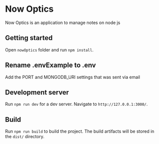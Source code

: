 # Now Optics
Now Optics is an application to manage notes on node js

## Getting started
Open `nowOptics` folder and run `npm install`.

## Rename .envExample to .env
Add the PORT and MONGODB_URI settings that was sent via email

## Development server
Run `npm run dev` for a dev server. Navigate to `http://127.0.0.1:3000/`.

## Build
Run `npm run build` to build the project. The build artifacts will be stored in the `dist/` directory. 
